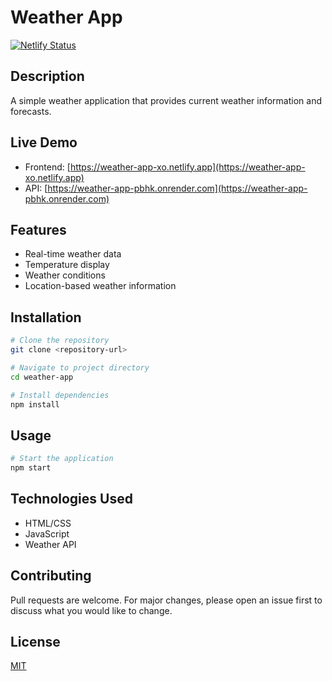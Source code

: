 # Weather App

[![Netlify Status](https://api.netlify.com/api/v1/badges/fe380bc4-0d00-4118-a7d1-290fbd1530cd/deploy-status)](https://app.netlify.com/sites/weather-app-xo/deploys)

## Description
A simple weather application that provides current weather information and forecasts.

## Live Demo

- Frontend: [https://weather-app-xo.netlify.app](https://weather-app-xo.netlify.app)
- API: [https://weather-app-pbhk.onrender.com](https://weather-app-pbhk.onrender.com)

## Features
- Real-time weather data
- Temperature display
- Weather conditions
- Location-based weather information

## Installation
```bash
# Clone the repository
git clone <repository-url>

# Navigate to project directory
cd weather-app

# Install dependencies
npm install
```

## Usage
```bash
# Start the application
npm start
```

## Technologies Used
- HTML/CSS
- JavaScript
- Weather API

## Contributing
Pull requests are welcome. For major changes, please open an issue first to discuss what you would like to change.

## License
[MIT](https://choosealicense.com/licenses/mit/)